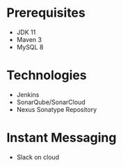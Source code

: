 # Prerequisites
- JDK 11 
- Maven 3 
- MySQL 8

# Technologies 
- Jenkins
- SonarQube/SonarCloud
- Nexus Sonatype Repository
# Instant Messaging
- Slack on cloud


